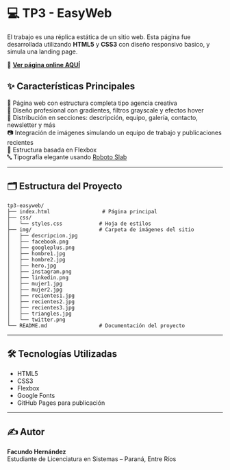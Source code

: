 # 💻 TP3 - EasyWeb  
El trabajo es una réplica estática de un sitio web. Esta página fue desarrollada utilizando **HTML5** y **CSS3** con diseño responsivo basico, y simula una landing page.

🔗 **[Ver página online AQUÍ](https://ffacuhernandez.github.io/tp3-flexbox-clon-hernandez/)**

## ✨ Características Principales

🎯 Página web con estructura completa tipo agencia creativa  
🎨 Diseño profesional con gradientes, filtros grayscale y efectos hover  
🧱 Distribución en secciones: descripción, equipo, galería, contacto, newsletter y más  
📷 Integración de imágenes simulando un equipo de trabajo y publicaciones recientes  
📱 Estructura basada en Flexbox  
🔤 Tipografía elegante usando [Roboto Slab](https://fonts.google.com/specimen/Roboto+Slab)

---

## 🗂️ Estructura del Proyecto

```
tp3-easyweb/
├── index.html                 # Página principal
├── css/
│   └── styles.css            # Hoja de estilos
├── img/                      # Carpeta de imágenes del sitio
│   ├── descripcion.jpg
│   ├── facebook.png
│   ├── googleplus.png
│   ├── hombre1.jpg
│   ├── hombre2.jpg
│   ├── hero.jpg
│   ├── instagram.png
│   ├── linkedin.png
│   ├── mujer1.jpg
│   ├── mujer2.jpg
│   ├── recientes1.jpg
│   ├── recientes2.jpg
│   ├── recientes3.jpg
│   ├── triangles.jpg
│   └── twitter.png
└── README.md                 # Documentación del proyecto
```

---

## 🛠️ Tecnologías Utilizadas

- HTML5  
- CSS3  
- Flexbox  
- Google Fonts  
- GitHub Pages para publicación

---

## ✍️ Autor

**Facundo Hernández**  
Estudiante de Licenciatura en Sistemas – Paraná, Entre Ríos  
